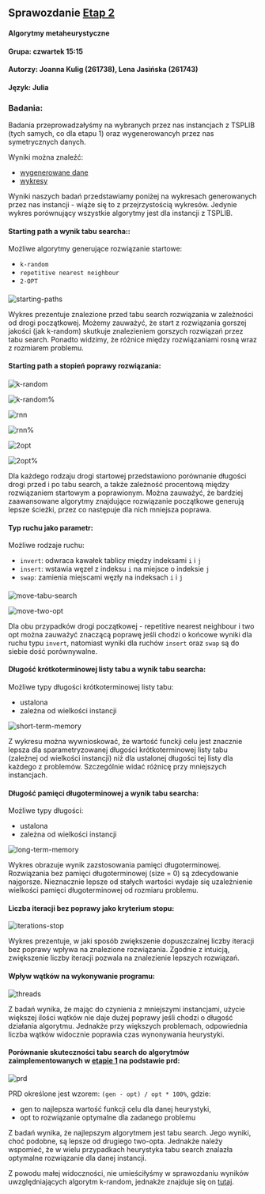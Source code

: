 ## Sprawozdanie [Etap 2](http://radoslaw.idzikowski.staff.iiar.pwr.wroc.pl/instruction/meta2.pdf)

#### Algorytmy metaheurystyczne

#### Grupa: czwartek 15:15

#### Autorzy: Joanna Kulig (261738), Lena Jasińska (261743)

#### Język: Julia

### Badania:

Badania przeprowadzałyśmy na wybranych przez nas instancjach z TSPLIB (tych samych, co dla etapu 1) oraz wygenerowancyh przez nas symetrycznych danych.

Wyniki można znaleźć:

- [wygenerowane dane](https://github.com/jasin-ska/Algorytmy-Metaheurystyczne/tree/master/2/jsons)
- [wykresy](https://github.com/jasin-ska/Algorytmy-Metaheurystyczne/tree/master/2/plots)

Wyniki naszych badań przedstawiamy poniżej na wykresach generowanych przez nas instancji - wiąże się to z przejrzystością wykresów. Jedynie wykres porównujący wszystkie algorytmy jest dla instancji z TSPLIB.

#### Starting path a wynik tabu searcha::

Możliwe algorytmy generujące rozwiązanie startowe:

- `k-random`
- `repetitive nearest neighbour`
- `2-OPT`

####

![starting-paths](plots/length-starting-path.png)

Wykres prezentuje znalezione przed tabu search rozwiązania w zależności od drogi początkowej. Możemy zauważyć, że start z rozwiązania gorszej jakości (jak k-random) skutkuje znalezieniem gorszych rozwiązań przez tabu search. Ponadto widzimy, że różnice między rozwiązaniami rosną wraz z rozmiarem problemu.

#### Starting path a stopień poprawy rozwiązania:

####

![k-random](plots/kr_improv.png)

![k-random%](plots/kr_improv%.png)

![rnn](plots/rnn_improv.png)

![rnn%](plots/rnn_improv%.png)

![2opt](plots/twoopt_improv.png)

![2opt%](plots/twoopt_improv%.png)

Dla każdego rodzaju drogi startowej przedstawiono porównanie długości drogi przed i po tabu search, a także zależność procentową między rozwiązaniem startowym a poprawionym. Można zauważyć, że bardziej zaawansowane algorytmy znajdujące rozwiązanie początkowe generują lepsze ścieżki, przez co następuje dla nich mniejsza poprawa.

#### Typ ruchu jako parametr:

Możliwe rodzaje ruchu:

- `invert`: odwraca kawałek tablicy między indeksami `i` i `j`
- `insert`: wstawia węzeł z indeksu `i` na miejsce o indeksie `j`
- `swap`: zamienia miejscami węzły na indeksach `i` i `j`

####

![move-tabu-search](plots/tabu-repetitive_nearest_neighbour-tsymm-mall-sit-sm1000-ltstat-ls7-long10-a0.05.png)

![move-two-opt](plots/tabu-two_opt-tsymm-mall-sit-sm1000-ltstat-ls7-long10-a0.05.png)

Dla obu przypadków drogi początkowej - repetitive nearest neighbour i two opt można zauważyć znaczącą poprawę jeśli chodzi o końcowe wyniki dla ruchu typu `invert`, natomiast wyniki dla ruchów `insert` oraz `swap` są do siebie dość porównywalne.

#### Długość krótkoterminowej listy tabu a wynik tabu searcha:

Możliwe typy długości krótkoterminowej listy tabu:

- ustalona
- zależna od wielkości instancji

![short-term-memory](plots/tabu-two_opt-tsymm-minvert-sit-sm1000-ltmix-ls0-long10-a0.05.png)

Z wykresu można wywnioskować, że wartość funckji celu jest znacznie lepsza dla sparametryzowanej długości krótkoterminowej listy tabu (zależnej od wielkości instancji) niż dla ustalonej długości tej listy dla każdego z problemów. Szczególnie widać różnicę przy mniejszych instancjach.

#### Długość pamięci długoterminowej a wynik tabu searcha:

Możliwe typy długości:

- ustalona
- zależna od wielkości instancji

![long-term-memory](plots/long-size.png)

Wykres obrazuje wynik zazstosowania pamięci długoterminowej. Rozwiązania bez pamięci długoterminowej (size = 0) są zdecydowanie najgorsze. Nieznacznie lepsze od stałych wartości wydaje się uzależnienie wielkości pamięci długoterminowej od rozmiaru problemu.

#### Liczba iteracji bez poprawy jako kryterium stopu:

![iterations-stop](plots/iterations.png)

Wykres prezentuje, w jaki sposób zwiększenie dopuszczalnej liczby iteracji bez poprawy wpływa na znalezione rozwiązania. Zgodnie z intuicją, zwiększenie liczby iteracji pozwala na znalezienie lepszych rozwiązań.

#### Wpływ wątków na wykonywanie programu:

![threads](plots/tabu-threads-step50-tsymm-minvert-sit-sm500-ltstat-ls7-long10-a0.05.png)

Z badań wynika, że mając do czynienia z mniejszymi instancjami, użycie większej ilości wątków nie daje dużej poprawy jeśli chodzi o długość działania algorytmu. Jednakże przy większych problemach, odpowiednia liczba wątków widocznie poprawia czas wynonywania heurystyki.

#### Porównanie skuteczności tabu search do algorytmów zaimplementowanych w [etapie 1](http://radoslaw.idzikowski.staff.iiar.pwr.wroc.pl/instruction/meta1.pdf) na podstawie prd:

![prd](plots/prd-tabu-rnn-twoopt.png)

PRD określone jest wzorem: `(gen - opt) / opt * 100%`, gdzie:

- gen to najlepsza wartość funkcji celu dla danej heurystyki,
- opt to rozwiązanie optymalne dla zadanego problemu

Z badań wynika, że najlepszym algorytmem jest tabu search. Jego wyniki, choć podobne, są lepsze od drugiego two-opta. Jednakże należy wspomieć, że w wielu przypadkach heurystyka tabu search znalazła optymalne rozwiązanie dla danej instancji.

Z powodu małej widoczności, nie umieściłyśmy w sprawozdaniu wyników uwzględniających algorytm k-random, jednakże znajduje się on [tutaj](https://github.com/jasin-ska/Algorytmy-Metaheurystyczne/tree/master/2/plots/prd-tabu-krandom-rrn-twoopt.png).
